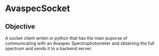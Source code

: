 # AvaspecSocket 

## Objective 
A socket client writen in python that has the main puporse of communicating with an Avaspec Spectrophotometer and obtaining the full spectrum and sends it to a backend server. 

